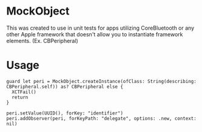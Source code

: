 # MockObject
This was created to use in unit tests for apps utilizing CoreBluetooth or any other Apple framework that doesn't allow you to instantiate framework elements. (Ex. CBPeripheral)

# Usage
```
guard let peri = MockObject.createInstance(ofClass: String(describing: CBPeripheral.self)) as? CBPeripheral else {
  XCTFail()
  return
}

peri.setValue(UUID(), forKey: "identifier")
peri.addObserver(peri, forKeyPath: "delegate", options: .new, context: nil)
```
